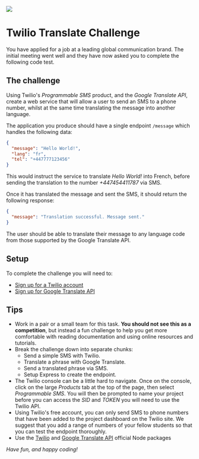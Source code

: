 ![](https://pataruco.github.io/ga-assets/assets/logos/ga.svg)

# Twilio Translate Challenge

You have applied for a job at a leading global communication brand. The initial meeting went well and they have now asked you to complete the following code test.

## The challenge

Using Twilio's _Programmable SMS_ product, and the _Google Translate API_, create a web service that will allow a user to send an SMS to a phone number, whilst at the same time translating the message into another language.

The application you produce should have a single endpoint `/message` which handles the following data:

```json
{
  "message": "Hello World!",
  "lang": "fr",
  "tel": "+447777123456"
}
```

This would instruct the service to translate _Hello World!_ into French, before sending the translation to the number _+447454411787_ via SMS.

Once it has translated the message and sent the SMS, it should return the following response:

```json
{
  "message": "Translation successful. Message sent."
}
```

The user should be able to translate their message to any language code from those supported by the Google Translate API.

## Setup

To complete the challenge you will need to:

- [Sign up for a Twilio account](https://www.twilio.com/try-twilio)
- [Sign up for Google Translate API](https://github.com/googleapis/nodejs-translate#before-you-begin)

## Tips

- Work in a pair or a small team for this task. **You should not see this as a competition**, but instead a fun challenge to help you get more comfortable with reading documentation and using online resources and tutorials.
- Break the challenge down into separate chunks:
  - Send a simple SMS with Twilio.
  - Translate a phrase with Google Translate.
  - Send a translated phrase via SMS.
  - Setup Express to create the endpoint.
- The Twilio console can be a little hard to navigate. Once on the console, click on the large _Products_ tab at the top of the page, then select _Programmable SMS_. You will then be prompted to name your project before you can access the _SID_ and _TOKEN_ you will need to use the Twilio API.
- Using Twilio's free account, you can only send SMS to phone numbers that have been added to the project dashboard on the Twilio site. We suggest that you add a range of numbers of your fellow students so that you can test the endpoint thoroughly.
- Use the [Twilio](https://github.com/twilio/twilio-node#readme) and [Google Translate API](https://github.com/googleapis/nodejs-translate) official Node packages

_Have fun, and happy coding!_

